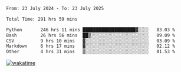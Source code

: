 <!--START_SECTION:waka-->

```txt
From: 23 July 2024 - To: 23 July 2025

Total Time: 291 hrs 59 mins

Python       246 hrs 11 mins ████████████████████▓░░░░   83.03 %
Bash         26 hrs 56 mins  ██▒░░░░░░░░░░░░░░░░░░░░░░   09.09 %
CSV          9 hrs 10 mins   ▓░░░░░░░░░░░░░░░░░░░░░░░░   03.09 %
Markdown     6 hrs 17 mins   ▓░░░░░░░░░░░░░░░░░░░░░░░░   02.12 %
Other        4 hrs 31 mins   ▒░░░░░░░░░░░░░░░░░░░░░░░░   01.53 %
```

<!--END_SECTION:waka-->
[![wakatime](https://wakatime.com/badge/user/5f89a63a-5294-4958-ad30-2b3455e63f2a.svg)](https://wakatime.com/@5f89a63a-5294-4958-ad30-2b3455e63f2a)
